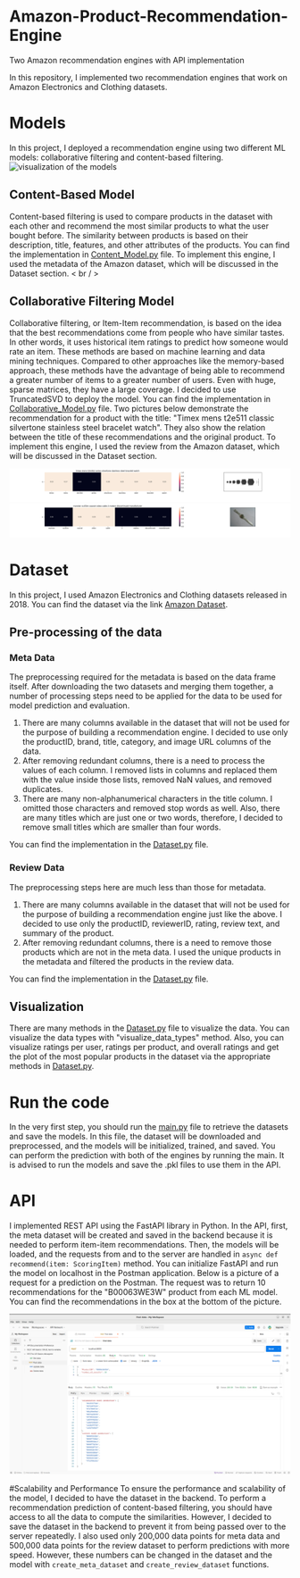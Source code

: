 # Amazon-Product-Recommendation-Engine
Two Amazon recommendation engines with API implementation

In this repository, I implemented two recommendation engines that work on Amazon Electronics and Clothing datasets.

# Models
In this project, I deployed a recommendation engine using two different ML models: collaborative filtering and content-based filtering. 
![visualization of the models](https://miro.medium.com/v2/resize:fit:720/format:webp/0*Ys_g_6dpXLf9pWH6)

## Content-Based Model
Content-based filtering is used to compare products in the dataset with each other and recommend the most similar products to what the user bought before. The similarity between products is based on their description, title, features, and other attributes of the products. You can find the implementation in [Content_Model.py](Content_Model.py) file. To implement this engine, I used the metadata of the Amazon dataset, which will be discussed in the Dataset section. < br / >

## Collaborative Filtering Model
Collaborative filtering, or Item-Item recommendation, is based on the idea that the best recommendations come from people who have similar tastes. In other words, it uses historical item ratings to predict how someone would rate an item. These methods are based on machine learning and data mining techniques. Compared to other approaches like the memory-based approach, these methods have the advantage of being able to recommend a greater number of items to a greater number of users. Even with huge, sparse matrices, they have a large coverage. I decided to use TruncatedSVD to deploy the model. You can find the implementation in [Collaborative_Model.py](Collaborative_Model.py) file. Two pictures below demonstrate the recommendation for a product with the title: "Timex mens t2e511 classic silvertone stainless steel bracelet watch". They also show the relation between the title of these recommendations and the original product.
To implement this engine, I used the review from the Amazon dataset, which will be discussed in the Dataset section.

<img src="Images/recom1.png">
<img src="Images/recom2.png">


# Dataset
In this project, I used Amazon Electronics and Clothing datasets released in 2018. You can find the dataset via the link [Amazon Dataset](https://cseweb.ucsd.edu/~jmcauley/datasets/amazon_v2/#files).

## Pre-processing of the data

### Meta Data
The preprocessing required for the metadata is based on the data frame itself. After downloading the two datasets and merging them together, a number of processing steps need to be applied for the data to be used for model prediction and evaluation.
1. There are many columns available in the dataset that will not be used for the purpose of building a recommendation engine. I decided to use only the productID, brand, title, category, and image URL columns of the data.
2. After removing redundant columns, there is a need to process the values of each column. I removed lists in columns and replaced them with the value inside those lists, removed NaN values, and removed duplicates.
3. There are many non-alphanumerical characters in the title column. I omitted those characters and removed stop words as well. Also, there are many titles which are just one or two words, therefore, I decided to remove small titles which are smaller than four words.
   
You can find the implementation in the [Dataset.py](Dataset.py) file.

### Review Data
The preprocessing steps here are much less than those for metadata.
1. There are many columns available in the dataset that will not be used for the purpose of building a recommendation engine just like the above. I decided to use only the productID, reviewerID, rating, review text, and summary of the product.
2. After removing redundant columns, there is a need to remove those products which are not in the meta data. I used the unique products in the metadata and filtered the products in the review data.
   
You can find the implementation in the [Dataset.py](Dataset.py) file.

## Visualization
There are many methods in the [Dataset.py](Dataset.py) file to visualize the data. You can visualize the data types with "visualize_data_types" method. Also, you can visualize ratings per user, ratings per product, and overall ratings and get the plot of the most popular products in the dataset via the appropriate methods in [Dataset.py](Dataset.py).

# Run the code
In the very first step, you should run the [main.py](main.py) file to retrieve the datasets and save the models. In this file, the dataset will be downloaded and preprocessed, and the models will be initialized, trained, and saved. You can perform the prediction with both of the engines by running the main. It is advised to run the models and save the .pkl files to use them in the API.

# API
I implemented REST API using the FastAPI library in Python. In the API, first, the meta dataset will be created and saved in the backend because it is needed to perform item-item recommendations. Then, the models will be loaded, and the requests from and to the server are handled in `async def recommend(item: ScoringItem)` method. You can initialize FastAPI and run the model on localhost in the Postman application. Below is a picture of a request for a prediction on the Postman. The request was to return 10 recommendations for the "B00063WE3W" product from each ML model. You can find the recommendations in the box at the bottom of the picture.

<img src="Images/API.png">

#Scalability and Performance
To ensure the performance and scalability of the model, I decided to have the dataset in the backend. To perform a recommendation prediction of content-based filtering, you should have access to all the data to compute the similarities. However, I decided to save the dataset in the backend to prevent it from being passed over to the server repeatedly. I also used only 200,000 data points for meta data and 500,000 data points for the review dataset to perform predictions with more speed. However, these numbers can be changed in the dataset and the model with `create_meta_dataset` and `create_review_dataset` functions.





